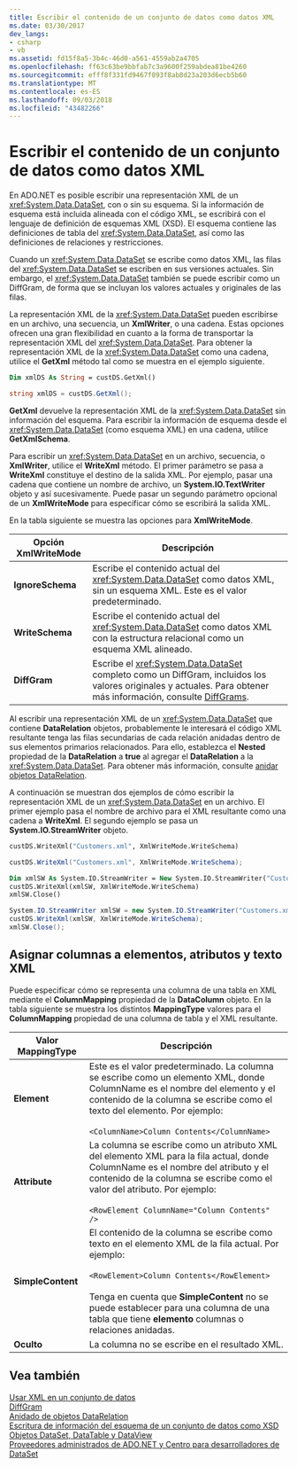 ```yaml
---
title: Escribir el contenido de un conjunto de datos como datos XML
ms.date: 03/30/2017
dev_langs:
- csharp
- vb
ms.assetid: fd15f8a5-3b4c-46d0-a561-4559ab2a4705
ms.openlocfilehash: ff63c63be9bbfab7c3a9600f259abdea81be4260
ms.sourcegitcommit: efff8f331fd9467f093f8ab8d23a203d6ecb5b60
ms.translationtype: MT
ms.contentlocale: es-ES
ms.lasthandoff: 09/03/2018
ms.locfileid: "43482266"
---
```

# <a name="writing-dataset-contents-as-xml-data"></a>Escribir el contenido de un conjunto de datos como datos XML
En ADO.NET es posible escribir una representación XML de un <xref:System.Data.DataSet>, con o sin su esquema. Si la información de esquema está incluida alineada con el código XML, se escribirá con el lenguaje de definición de esquemas XML (XSD). El esquema contiene las definiciones de tabla del <xref:System.Data.DataSet>, así como las definiciones de relaciones y restricciones.  
  
 Cuando un <xref:System.Data.DataSet> se escribe como datos XML, las filas del <xref:System.Data.DataSet> se escriben en sus versiones actuales. Sin embargo, el <xref:System.Data.DataSet> también se puede escribir como un DiffGram, de forma que se incluyan los valores actuales y originales de las filas.  
  
 La representación XML de la <xref:System.Data.DataSet> pueden escribirse en un archivo, una secuencia, un **XmlWriter**, o una cadena. Estas opciones ofrecen una gran flexibilidad en cuanto a la forma de transportar la representación XML del <xref:System.Data.DataSet>. Para obtener la representación XML de la <xref:System.Data.DataSet> como una cadena, utilice el **GetXml** método tal como se muestra en el ejemplo siguiente.  
  
```vb  
Dim xmlDS As String = custDS.GetXml()  
```  
  
```csharp  
string xmlDS = custDS.GetXml();  
```  
  
 **GetXml** devuelve la representación XML de la <xref:System.Data.DataSet> sin información del esquema. Para escribir la información de esquema desde el <xref:System.Data.DataSet> (como esquema XML) en una cadena, utilice **GetXmlSchema**.  
  
 Para escribir un <xref:System.Data.DataSet> en un archivo, secuencia, o **XmlWriter**, utilice el **WriteXml** método. El primer parámetro se pasa a **WriteXml** constituye el destino de la salida XML. Por ejemplo, pasar una cadena que contiene un nombre de archivo, un **System.IO.TextWriter** objeto y así sucesivamente. Puede pasar un segundo parámetro opcional de un **XmlWriteMode** para especificar cómo se escribirá la salida XML.  
  
 En la tabla siguiente se muestra las opciones para **XmlWriteMode**.  
  
|Opción XmlWriteMode|Descripción|  
|-------------------------|-----------------|  
|**IgnoreSchema**|Escribe el contenido actual del <xref:System.Data.DataSet> como datos XML, sin un esquema XML. Este es el valor predeterminado.|  
|**WriteSchema**|Escribe el contenido actual del <xref:System.Data.DataSet> como datos XML con la estructura relacional como un esquema XML alineado.|  
|**DiffGram**|Escribe el <xref:System.Data.DataSet> completo como un DiffGram, incluidos los valores originales y actuales. Para obtener más información, consulte [DiffGrams](../../../../../docs/framework/data/adonet/dataset-datatable-dataview/diffgrams.md).|  
  
 Al escribir una representación XML de un <xref:System.Data.DataSet> que contiene **DataRelation** objetos, probablemente le interesará el código XML resultante tenga las filas secundarias de cada relación anidadas dentro de sus elementos primarios relacionados. Para ello, establezca el **Nested** propiedad de la **DataRelation** a **true** al agregar el **DataRelation** a la <xref:System.Data.DataSet>. Para obtener más información, consulte [anidar objetos DataRelation](../../../../../docs/framework/data/adonet/dataset-datatable-dataview/nesting-datarelations.md).  
  
 A continuación se muestran dos ejemplos de cómo escribir la representación XML de un <xref:System.Data.DataSet> en un archivo. El primer ejemplo pasa el nombre de archivo para el XML resultante como una cadena a **WriteXml**. El segundo ejemplo se pasa un **System.IO.StreamWriter** objeto.  
  
```vb  
custDS.WriteXml("Customers.xml", XmlWriteMode.WriteSchema)  
```  
  
```csharp  
custDS.WriteXml("Customers.xml", XmlWriteMode.WriteSchema);  
```  
  
```vb  
Dim xmlSW As System.IO.StreamWriter = New System.IO.StreamWriter("Customers.xml")  
custDS.WriteXml(xmlSW, XmlWriteMode.WriteSchema)  
xmlSW.Close()  
```  
  
```csharp  
System.IO.StreamWriter xmlSW = new System.IO.StreamWriter("Customers.xml");  
custDS.WriteXml(xmlSW, XmlWriteMode.WriteSchema);  
xmlSW.Close();  
```  
  
## <a name="mapping-columns-to-xml-elements-attributes-and-text"></a>Asignar columnas a elementos, atributos y texto XML  
 Puede especificar cómo se representa una columna de una tabla en XML mediante el **ColumnMapping** propiedad de la **DataColumn** objeto. En la tabla siguiente se muestra los distintos **MappingType** valores para el **ColumnMapping** propiedad de una columna de tabla y el XML resultante.  
  
|Valor MappingType|Descripción|  
|-----------------------|-----------------|  
|**Element**|Este es el valor predeterminado. La columna se escribe como un elemento XML, donde ColumnName es el nombre del elemento y el contenido de la columna se escribe como el texto del elemento. Por ejemplo:<br /><br /> `<ColumnName>Column Contents</ColumnName>`|  
|**Attribute**|La columna se escribe como un atributo XML del elemento XML para la fila actual, donde ColumnName es el nombre del atributo y el contenido de la columna se escribe como el valor del atributo. Por ejemplo:<br /><br /> `<RowElement ColumnName="Column Contents" />`|  
|**SimpleContent**|El contenido de la columna se escribe como texto en el elemento XML de la fila actual. Por ejemplo:<br /><br /> `<RowElement>Column Contents</RowElement>`<br /><br /> Tenga en cuenta que **SimpleContent** no se puede establecer para una columna de una tabla que tiene **elemento** columnas o relaciones anidadas.|  
|**Oculto**|La columna no se escribe en el resultado XML.|  
  
## <a name="see-also"></a>Vea también  
 [Usar XML en un conjunto de datos](../../../../../docs/framework/data/adonet/dataset-datatable-dataview/using-xml-in-a-dataset.md)  
 [DiffGram](../../../../../docs/framework/data/adonet/dataset-datatable-dataview/diffgrams.md)  
 [Anidado de objetos DataRelation](../../../../../docs/framework/data/adonet/dataset-datatable-dataview/nesting-datarelations.md)  
 [Escritura de información del esquema de un conjunto de datos como XSD](../../../../../docs/framework/data/adonet/dataset-datatable-dataview/writing-dataset-schema-information-as-xsd.md)  
 [Objetos DataSet, DataTable y DataView](../../../../../docs/framework/data/adonet/dataset-datatable-dataview/index.md)  
 [Proveedores administrados de ADO.NET y Centro para desarrolladores de DataSet](https://go.microsoft.com/fwlink/?LinkId=217917)
